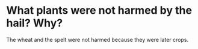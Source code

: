 # What plants were not harmed by the hail? Why?

The wheat and the spelt were not harmed because they were later crops.
